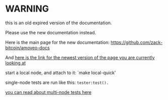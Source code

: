 WARNING
========

this is an old expired version of the documentation.

Please use the new documentation instead. 

Here is the main page for the new documentation: https://github.com/zack-bitcoin/amoveo-docs 

And [here is the link for the newest version of the page you are currently looking at](https://github.com/zack-bitcoin/amoveo-docs/blob/master//merging-and-testing/unit_testing.md)


start a local node, and attach to it:
`make local-quick'

single-node tests are run like this:
`tester:test().`

[you can read about multi-node tests here](testing.md)